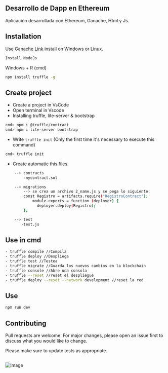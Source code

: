 ## Desarrollo de Dapp en Ethereum

Aplicación desarrollada con Ethereum, Ganache, Html y Js.

## Installation

Use Ganache [Link](https://www.trufflesuite.com/ganache) install on Windows or Linux.
```bash
Install NodeJs
```
Windows + R (cmd)
```bash
npm install truffle -g
```
## Create project
- Create a project in VsCode
- Open terminal in Vscode
- Installing truffle, lite-server & bootstrap
```bash
cmd> npm i @truffle/contract
cmd> npm i lite-server bootstrap
```
- Write `truffle init` (Only the first time it's necessary to execute this command)
```bash
cmd> truffle init
```
- Create automatic this files.
```bash
	--> contracts
		-mycontract.sol

	--> migrations
		--> se crea un archivo 2_name.js y se pega lo siguiente:
		const Registro = artifacts.require("RegistroContract");
			module.exports = function (deployer) {
			  deployer.deploy(Registro);
		};

	--> test
       -test.js
```
## Use in cmd

```bash
- truffle compile //Compila
- truffle deploy //Despliega
- truffle test //Testea
- truffle migrate //Guarda los nuevos cambios en la blockchain
- truffle console //Abre una consola
- truffle --reset //reset el despliegue
- truffle deploy --reset --network development //reset la red
```
## Use
```bash
npm run dev
```
## Contributing
Pull requests are welcome. For major changes, please open an issue first to discuss what you would like to change.

Please make sure to update tests as appropriate.

## 
![image](https://user-images.githubusercontent.com/49213049/129452980-51574bd1-67eb-4784-a862-f920ab602e40.png)


